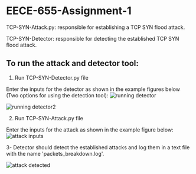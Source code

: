 # EECE-655-Assignment-1

TCP-SYN-Attack.py: responsible for establishing a TCP SYN flood attack. 

TCP-SYN-Detector: responsible for detecting the established TCP SYN flood attack.

## To run the attack and detector tool:

1. Run TCP-SYN-Detector.py file
 
 Enter the inputs for the detector as shown in the example figures below (Two options for using the detection tool):
![running detector](https://user-images.githubusercontent.com/47125583/136458442-0fbd6b32-0a28-46b9-a2fc-a723a74281dc.png)

![running detector2](https://user-images.githubusercontent.com/47125583/136458549-736aaa24-a8a4-464e-87b8-0f299f0f58b8.png)

2. Run TCP-SYN-Attack.py file 

 Enter the inputs for the attack as shown in the example figure below:
  ![attack inputs](https://user-images.githubusercontent.com/47125583/136376424-47e6c2a9-2d0a-45c2-82dd-759c8d1238fa.JPG)
  
3- Detector should detect the established attacks and log them in a text file with the name 'packets_breakdown.log'.

![attack detected](https://user-images.githubusercontent.com/47125583/136377386-7efa285c-8b4e-48b8-aa01-ac618c40e0cc.JPG)
